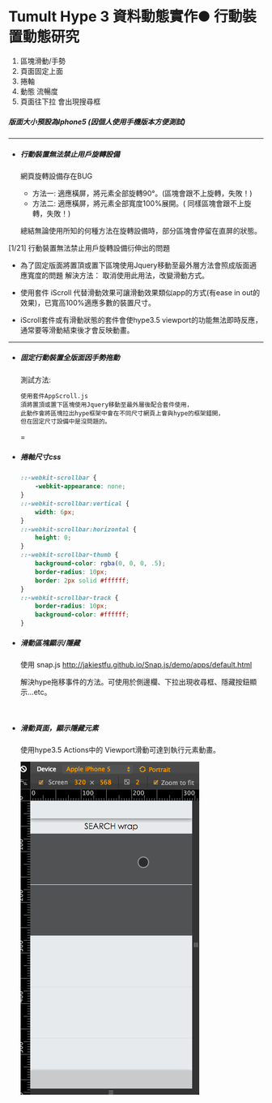 # Tumult Hype 3 資料動態實作● 行動裝置動態研究

1. 區塊滑動/手勢
2. 頁面固定上面
3. 捲軸
4. 動態 流暢度
5. 頁面往下拉 會出現搜尋框

##### 版面大小預設為Iphone5 (因個人使用手機版本方便測試)

------

- ##### 行動裝置無法禁止用戶旋轉設備
  
  網頁旋轉設備存在BUG
  
  - 方法一: 適應橫屏，將元素全部旋轉90°。(區塊會跟不上旋轉，失敗！)
  - 方法二: 適應橫屏，將元素全部寬度100%展開。( 同樣區塊會跟不上旋轉，失敗！)
  
  總結無論使用所知的何種方法在旋轉設備時，部分區塊會停留在直屏的狀態。
  
[1/21] 行動裝置無法禁止用戶旋轉設備衍伸出的問題

- 為了固定版面將置頂或置下區塊使用Jquery移動至最外層方法會照成版面適應寬度的問題
  解決方法： 取消使用此用法，改變滑動方式。
  
- 使用套件 iScroll 代替滑動效果可讓滑動效果類似app的方式(有ease in out的效果)，已寬高100%適應多數的裝置尺寸。
  
- iScroll套件或有滑動狀態的套件會使hype3.5 viewport的功能無法即時反應，通常要等滑動結束後才會反映動畫。

---





- ##### 固定行動裝置全版面因手勢拖動
  
  測試方法:
  
  ``` tex
  使用套件AppScroll.js
  須將置頂或置下區塊使用Jquery移動至最外層後配合套件使用，
  此動作會將區塊拉出hype框架中會在不同尺寸網頁上會與hype的框架錯開，
  但在固定尺寸設備中是沒問題的。

  ```

  =

- ##### 捲軸尺寸css
  
  ``` css
  ::-webkit-scrollbar {
      -webkit-appearance: none;
  }
  ::-webkit-scrollbar:vertical {
      width: 6px;
  }
  ::-webkit-scrollbar:horizontal {
      height: 0;
  }
  ::-webkit-scrollbar-thumb {
      background-color: rgba(0, 0, 0, .5);
      border-radius: 10px;
      border: 2px solid #ffffff;
  }
  ::-webkit-scrollbar-track {
      border-radius: 10px;
      background-color: #ffffff;
  }
  ```


- ##### 滑動區塊顯示/隱藏
  
  使用 snap.js  http://jakiestfu.github.io/Snap.js/demo/apps/default.html
  
  解決hype拖移事件的方法。可使用於側邊欄、下拉出現收尋框、隱藏按鈕顯示...etc。
  
  ​


- ##### 滑動頁面，顯示隱藏元素

  使用hype3.5 Actions中的 Viewport滑動可達到執行元素動畫。
  
  ![snapeGif](https://raw.githubusercontent.com/ChardinXia/Tumult-Hype-3-/master/image/HypeIphone5test.gif)
